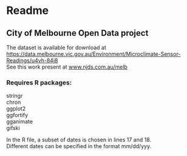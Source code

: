 # Readme
## City of Melbourne Open Data project

The dataset is available for download at https://data.melbourne.vic.gov.au/Environment/Microclimate-Sensor-Readings/u4vh-84j8 <br />
See this work present at www.njds.com.au/melb

### Requires R packages:
stringr <br />
chron <br />
ggplot2 <br />
ggfortify <br />
gganimate <br />
gifski <br />

In the R file, a subset of dates is chosen in lines 17 and 18. <br />
Different dates can be specified in the format mm/dd/yyy. 
